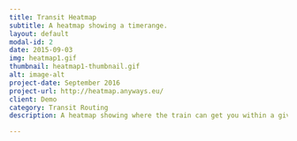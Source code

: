 ```yaml
---
title: Transit Heatmap
subtitle: A heatmap showing a timerange.
layout: default
modal-id: 2
date: 2015-09-03
img: heatmap1.gif
thumbnail: heatmap1-thumbnail.gif
alt: image-alt
project-date: September 2016
project-url: http://heatmap.anyways.eu/
client: Demo
category: Transit Routing
description: A heatmap showing where the train can get you within a given timerange. The map is updated by adding one minute to the depature time every second resulting in a growing/shrinking heatmap.

---
```

